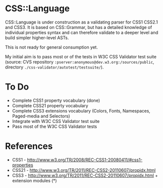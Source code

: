 CSS::Language
=============

CSS::Language is under construction as a validating parser for CSS1 CSS2.1
and CSS3. It is based  on CSS::Grammar, but has a detailed knowledge of
individual properties syntax and can therefore validate to a deeper level and
build simpler higher-level ASTs.

This is not ready for general consumption yet.

My initial aim is to pass most or of the tests in W3C CSS Validator test
suite (source: CVS repository `:pserver:anonymous@dev.w3.org:/sources/public`, directory `./css-validator/autotest/testsuite/`).

To Do
=====
- Complete CSS1 property vocabulary (done)
- Complete CSS21 property vocabulary
- Complete CSS3 extensions vocabulary (Colors, Fonts, Namespaces, Paged-media and Selectors)
- Integrate with W3C CSS Validator test suite
- Pass most of the W3C CSS Validator tests

References
==========
- CSS1 - http://www.w3.org/TR/2008/REC-CSS1-20080411/#css1-properties
- CSS21 - http://www.w3.org/TR/2011/REC-CSS2-20110607/propidx.html
- CSS3 - http://www.w3.org/TR/2011/REC-CSS2-20110607/propidx.html + extension modules (*)



